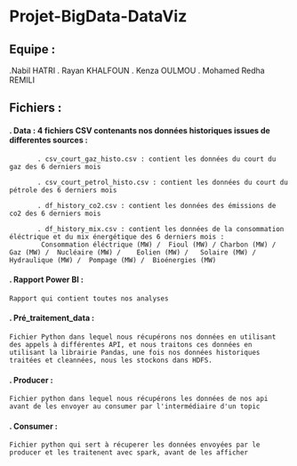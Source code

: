 # Projet-BigData-DataViz

## Equipe :
  .Nabil HATRI
  . Rayan KHALFOUN 
  . Kenza OULMOU
  . Mohamed Redha REMILI

## Fichiers :
  #### . Data : 4 fichiers CSV contenants nos données historiques issues de differentes sources :
  
           . csv_court_gaz_histo.csv : contient les données du court du gaz des 6 derniers mois
           
           . csv_court_petrol_histo.csv : contient les données du court du pétrole des 6 derniers mois
           
           . df_history_co2.csv : contient les données des émissions de co2 des 6 derniers mois
           
           . df_history_mix.csv : contient les données de la consommation éléctrique et du mix énergétique des 6 derniers mois :
            Consommation éléctrique (MW) /	Fioul (MW) / Charbon (MW) /	Gaz (MW) /	Nucléaire (MW) /	Eolien (MW) /	Solaire (MW) /	Hydraulique (MW) /	Pompage (MW) /	Bioénergies (MW)
   
   #### . Rapport Power BI : 
    Rapport qui contient toutes nos analyses 
   
   #### . Pré_traitement_data : 
    Fichier Python dans lequel nous récupérons nos données en utilisant des appels à différentes API, et nous traitons ces données en                   utilisant la librairie Pandas, une fois nos données historiques traitées et cleannées, nous les stockons dans HDFS.
                           
   #### . Producer : 
    Fichier python dans lequel nous récupérons les données de nos api avant de les envoyer au consumer par l'intermédiaire d'un topic
   
   #### . Consumer : 
    Fichier python qui sert à récuperer les données envoyées par le producer et les traitenent avec spark, avant de les afficher
   



